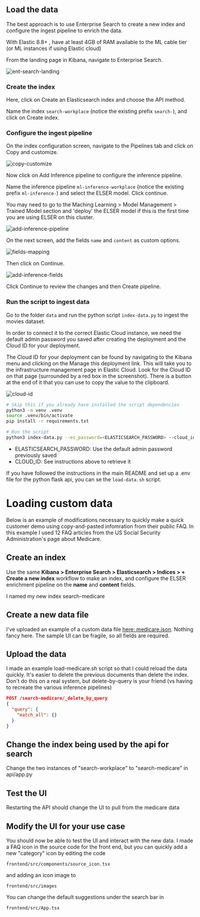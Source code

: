 ## Load the data

The best approach is to use Enterprise Search to create a new index and configure the ingest pipeline to enrich the data.

With Elastic 8.8+ , have at least 4GB of RAM available to the ML cable tier (or ML instances if using Elastic cloud)

From the landing page in Kibana, navigate to Enterprise Search.

![ent-search-landing](./images/ent-search-landing.png)

### Create the index

Here, click on Create an Elasticsearch index and choose the API method.

Name the index `search-workplace` (notice the existing prefix `search-`), and click on Create index.

### Configure the ingest pipeline

On the index configuration screen, navigate to the Pipelines tab and click on Copy and customize.

![copy-customize](./images/copy-customize.png)

Now click on Add Inference pipeline to configure the inference pipeline.

Name the inference pipeline `ml-inference-workplace` (notice the existing prefix `ml-inference-`) and select the ELSER model. Click continue.

You may need to go to the Maching Learning > Model Management > Trained Model section and 'deploy' the ELSER model if this is the first time you are using ELSER on this cluster.

![add-inference-pipeline](./images/add-inference-pipeline.png)

On the next screen, add the fields `name` and `content` as custom options.

![fields-mapping](./images/fields-mapping.png)

Then click on Continue.

![add-inference-fields](./images/add-inference-fields.png)

Click Continue to review the changes and then Create pipeline.

### Run the script to ingest data

Go to the folder `data` and run the python script `index-data.py` to ingest the movies dataset.

In order to connect it to the correct Elastic Cloud instance, we need the default admin password you saved after creating the deployment and the Cloud ID for your deployment.

The Cloud ID for your deployment can be found by navigating to the Kibana menu and clicking on the Manage this deployment link. This will take you to the infrastructure management page in Elastic Cloud. Look for the Cloud ID on that page (surrounded by a red box in the screenshot). There is a button at the end of it that you can use to copy the value to the clipboard.

![cloud-id](./images/cloud-id.png)

```sh
# Skip this if you already have installed the script dependencies
python3 -m venv .venv
source .venv/bin/activate
pip install -r requirements.txt

# Run the script
python3 index-data.py --es_password=<ELASTICSEARCH_PASSWORD> --cloud_id=<CLOUD_ID>
```

- ELASTICSEARCH_PASSWORD: Use the default admin password previously saved
- CLOUD_ID: See instructions above to retrieve it

If you have followed the instructions in the main README and set up a .env file for the python flask api, you can se the ```load-data.sh``` script.

# Loading custom data
Below is an example of modifications necessary to quickly make a quick customer demo using copy-and-pasted infomration from their public FAQ. In this example I used 12 FAQ articles from the US Social Security Administration's page about Medicare.

## Create an index

Use the same **Kibana > Enterprise Search > Elasticsearch > Indices > + Create a new index** workflow to make an index, and configure the ELSER enrichment pipeline on the **name** and **content** fields.

I named my new index search-medicare

## Create a new data file

I've uploaded an example of a custom data file [here: medicare.json](./medicare.json). Nothing fancy here. The sample UI can be fragile, so all fields are required.

## Upload the data

I made an example load-medicare.sh script so that I could reload the data quickly. It's easier to delete the previous documents than delete the index. Don't do this on a real system, but delete-by-query is your friend (vs having to recreate the various inference pipelines)

``` json
POST /search-medicare/_delete_by_query
{
  "query": {
    "match_all": {}
  }
}
```

## Change the index being used by the api for search

Change the two instances of "search-workplace" to "search-medicare" in api/app.py

## Test the UI

Restarting the API should change the UI to pull from the medicare data

## Modify the UI for your use case

You should now be able to test the UI and interact with the new data. I made a FAQ icon in the source code for the front end, but you can quickly add a new "category" icon by editing the code 

```frontend/src/components/source_icon.tsx```

and adding an icon image to 

```frontend/src/images```

You can change the default suggestions under the search bar in 

```frontend/src/App.tsx```



